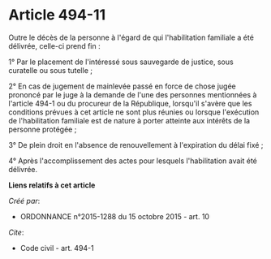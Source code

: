 # Article 494-11

Outre le décès de la personne à l'égard de qui l'habilitation familiale a été délivrée, celle-ci prend fin :

1° Par le placement de l'intéressé sous sauvegarde de justice, sous curatelle ou sous tutelle ;

2° En cas de jugement de mainlevée passé en force de chose jugée prononcé par le juge à la demande de l'une des personnes
mentionnées à l'article 494-1 ou du procureur de la République, lorsqu'il s'avère que les conditions prévues à cet article ne
sont plus réunies ou lorsque l'exécution de l'habilitation familiale est de nature à porter atteinte aux intérêts de la
personne protégée ;

3° De plein droit en l'absence de renouvellement à l'expiration du délai fixé ;

4° Après l'accomplissement des actes pour lesquels l'habilitation avait été délivrée.

**Liens relatifs à cet article**

_Créé par_:

  - ORDONNANCE n°2015-1288 du 15 octobre 2015 - art. 10

_Cite_:

  - Code civil - art. 494-1
